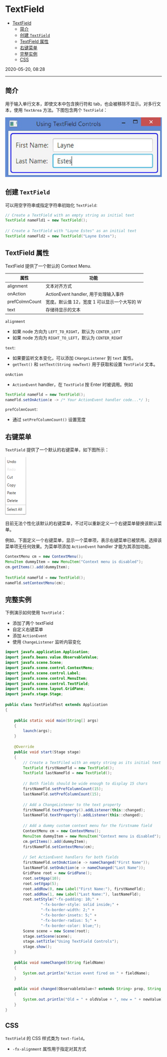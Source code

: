 # TextField

- [TextField](#textfield)
  - [简介](#%e7%ae%80%e4%bb%8b)
  - [创建 `TextField`](#%e5%88%9b%e5%bb%ba-textfield)
  - [TextField 属性](#textfield-%e5%b1%9e%e6%80%a7)
  - [右键菜单](#%e5%8f%b3%e9%94%ae%e8%8f%9c%e5%8d%95)
  - [完整实例](#%e5%ae%8c%e6%95%b4%e5%ae%9e%e4%be%8b)
  - [CSS](#css)

2020-05-20, 08:28
*** *

## 简介

用于输入单行文本，即使文本中包含换行符和 tab，也会被移除不显示。对多行文本，使用 `TextArea` 方法。下图包含两个 `TextField`：

![textField](images/2020-05-20-08-31-02.png)

## 创建 `TextField`

可以用空字符串或指定字符串初始化 `TextField`:

```java
// Create a TextField with an empty string as initial text
TextField nameFld1 = new TextField();

// Create a TextField with "Layne Estes" as an initial text
TextField nameFld2 = new TextField("Layne Estes");
```

## TextField 属性

TextField 提供了一个默认的 Context Menu.

| 属性           | 功能                                         |
| -------------- | -------------------------------------------- |
| alignment      | 文本对齐方式                                 |
| onAction       | ActionEvent handler, 用于处理输入事件        |
| prefColmnCount | 宽度。默认值 12，宽度 1 可以显示一个大写的 W |
| text           | 存储待显示的文本                             |

`alignment`

- 如果 node 方向为 `LEFT_TO_RIGHT`，默认为 `CENTER_LEFT`
- 如果 node 方向为 `RIGHT_TO_LEFT`，默认为 `CENTER_RIGHT`

`text`:

- 如果要监听文本变化，可以添加 `CHangeListener` 到 `text` 属性。
- `getText()` 和 `setText(String newText)` 用于获取和设置 `TextField` 文本。

`onAction`

- `ActionEvent` handler，在 `TextField` 按 Enter 时被调用。例如

```java
TextField nameFld = new TextField();
nameFld.setOnAction(e -> /* Your ActionEvent handler code...*/ );
```

`prefColmnCount`:

- 通过 `setPrefColumnCount()` 设置宽度

## 右键菜单

`TextField` 提供了一个默认的右键菜单，如下图所示：

![context menu](images/2020-05-20-08-40-30.png)

目前无法个性化该默认的右键菜单，不过可以重新定义一个右键菜单替换该默认菜单。

例如，下面定义一个右键菜单，显示一个菜单项，表示右键菜单已被禁用。选择该菜单项无任何效果。为菜单项添加 `ActionEvent` handler 才能为其添加功能。

```java
ContextMenu cm = new ContextMenu();
MenuItem dummyItem = new MenuItem("Context menu is disabled");
cm.getItems().add(dummyItem);

TextField nameFld = new TextField();
nameFld.setContextMenu(cm);
```

## 完整实例

下例演示如何使用 `TextField`：

- 添加了两个 textField
- 自定义右键菜单
- 添加 `ActionEvent`
- 使用 `ChangeListener` 监听内容变化

```java
import javafx.application.Application;
import javafx.beans.value.ObservableValue;
import javafx.scene.Scene;
import javafx.scene.control.ContextMenu;
import javafx.scene.control.Label;
import javafx.scene.control.MenuItem;
import javafx.scene.control.TextField;
import javafx.scene.layout.GridPane;
import javafx.stage.Stage;

public class TextFieldTest extends Application
{

    public static void main(String[] args)
    {
        launch(args);
    }

    @Override
    public void start(Stage stage)
    {
        // Create a TextFiled with an empty string as its initial text
        TextField firstNameFld = new TextField();
        TextField lastNameFld = new TextField();

        // Both fields should be wide enough to display 15 chars
        firstNameFld.setPrefColumnCount(15);
        lastNameFld.setPrefColumnCount(15);

        // Add a ChangeListener to the text property
        firstNameFld.textProperty().addListener(this::changed);
        lastNameFld.textProperty().addListener(this::changed);

        // Add a dummy custom context menu for the firstname field
        ContextMenu cm = new ContextMenu();
        MenuItem dummyItem = new MenuItem("Context menu is disabled");
        cm.getItems().add(dummyItem);
        firstNameFld.setContextMenu(cm);

        // Set ActionEvent handlers for both fields
        firstNameFld.setOnAction(e -> nameChanged("First Name"));
        lastNameFld.setOnAction(e -> nameChanged("Last Name"));
        GridPane root = new GridPane();
        root.setHgap(10);
        root.setVgap(5);
        root.addRow(0, new Label("First Name:"), firstNameFld);
        root.addRow(1, new Label("Last Name:"), lastNameFld);
        root.setStyle("-fx-padding: 10;" +
                "-fx-border-style: solid inside;" +
                "-fx-border-width: 2;" +
                "-fx-border-insets: 5;" +
                "-fx-border-radius: 5;" +
                "-fx-border-color: blue;");
        Scene scene = new Scene(root);
        stage.setScene(scene);
        stage.setTitle("Using TextField Controls");
        stage.show();
    }

    public void nameChanged(String fieldName)
    {
        System.out.println("Action event fired on " + fieldName);
    }

    public void changed(ObservableValue<? extends String> prop, String oldValue, String newValue)
    {
        System.out.println("Old = " + oldValue + ", new = " + newValue);
    }
}
```

## CSS

`TextField` 的 CSS 样式类为 `text-field`。

- `-fx-alignment` 属性用于指定对其方式
